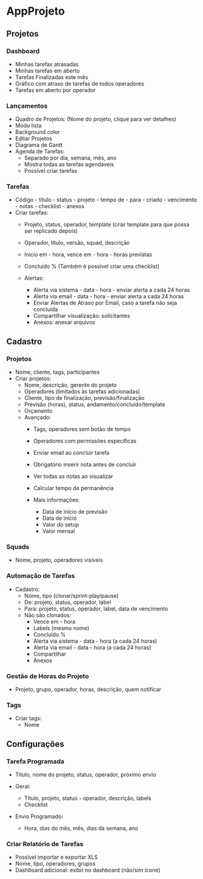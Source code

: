 # AppProjeto

## Projetos

### Dashboard
- Minhas tarefas atrasadas
- Minhas tarefas em aberto
- Tarefas Finalizadas este mês
- Gráfico com atraso de tarefas de todos operadores
- Tarefas em aberto por operador

### Lançamentos
- Quadro de Projetos: (Nome do projeto, clique para ver detalhes)
- Modo lista
- Background color
- Editar Projetos
- Diagrama de Gantt
- Agenda de Tarefas:
  - Separado por dia, semana, mês, ano
  - Mostra todas as tarefas agendáveis
  - Possível criar tarefas

### Tarefas
- Código - título - status - projeto - tempo de - para - criado - vencimento - notas - checklist - anexos
- Criar tarefas:
  - Projeto, status, operador, template (criar template para que possa ser replicado depois)
  - Operador, título, versão, squad, descrição
  - Início em - hora, vence em - hora - horas previstas
  - Concluído % (Também é possível criar uma checklist)

  - Alertas:
    - Alerta via sistema - data - hora - enviar alerta a cada 24 horas
    - Alerta via email - data - hora - enviar alerta a cada 24 horas
    - Enviar Alertas de Atraso por Email, caso a tarefa não seja concluída
    - Compartilhar visualização: solicitantes
    - Anexos: anexar arquivos

## Cadastro

### Projetos
- Nome, cliente, tags, participantes
- Criar projetos:
  - Nome, descrição, gerente do projeto
  - Operadores (limitados às tarefas adicionadas)
  - Cliente, tipo de finalização, previsão/finalização
  - Previsão (horas), status, andamento/concluído/template
  - Orçamento
  - Avançado:
    - Tags, operadores sem botão de tempo
    - Operadores com permissões específicas
    - Enviar email ao concluir tarefa
    - Obrigatório inserir nota antes de concluir
    - Ver todas as notas ao visualizar
    - Calcular tempo de permanência

    - Mais informações:
      - Data de início de previsão
      - Data de início
      - Valor do setup
      - Valor mensal

### Squads
- Nome, projeto, operadores visíveis

### Automação de Tarefas
- Cadastro:
  - Nome, tipo (clonar/sprint-play/pause)
  - De: projeto, status, operador, label
  - Para: projeto, status, operador, label, data de vencimento
  - Não são clonados:
    - Vence em - hora
    - Labels (mesmo nome)
    - Concluído %
    - Alerta via sistema - data - hora (a cada 24 horas)
    - Alerta via email - data - hora (a cada 24 horas)
    - Compartilhar
    - Anexos

### Gestão de Horas do Projeto
- Projeto, grupo, operador, horas, descrição, quem notificar

### Tags
- Criar tags:
  - Nome

## Configurações

### Tarefa Programada
- Título, nome do projeto, status, operador, próximo envio
- Geral:
  - Título, projeto, status - operador, descrição, labels
  - Checklist

- Envio Programado:
  - Hora, dias do mês, mês, dias da semana, ano

### Criar Relatório de Tarefas
- Possível importar e exportar XLS
- Nome, tipo, operadores, grupos
- Dashboard adicional: exibir no dashboard (não/sim ícone)
